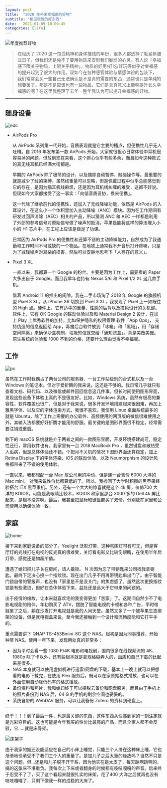 ```yaml
---
layout: post
title:  "2020 年带来幸福感的好物"
subtitle: "相见恨晚的好东西"
date:   2021-01-09 10:00:45
categories: [life]
---
```


![年度推荐好物](https://tva1.sinaimg.cn/large/008eGmZEgy1gmgoiuaa5aj31hc0u0amg.jpg)


> 在经历了 2020 这一饱受精神和身体摧残的年份，很多人都选择了勒紧裤腰过日子，但我们还是免不了要用物质来安慰我们脆弱的心灵。有人说「幸福感下限关乎物质，上限关乎精神」。物质的好用/好吃/好玩等似乎对幸福感的提升起到了很大的作用。现如今在各种感官体验与情感体验的包装下， 我们常常会买一些自己无法确认是不是真的需要的东西，通常也只是单纯的想要罢了。那是不是应该也有一些物品，它们是真真意义上能够提升长久幸福感的呢？在这里我整理了去年一整年我认为可以提升幸福感的好物。

---

## 随身设备

![edc](https://tva1.sinaimg.cn/large/008eGmZEgy1gmgok96fskj31hc0u00yq.jpg)

- AirPods Pro

  从 AirPods 系列第一代开始，音质表现就是它主要的槽点，但便携性几乎无人吐槽。自 2016 年发布第一款 AirPods 开始，大家就很担心日常体验中耳机很容易掉的问题。但放到现在来看，这个担心似乎有些多余，而且如今这种款式的真无线耳机已经满大街都是。

  早期的 AirPods 除了极简的设计，以及摘除自动暂停，触碰操作等。最重要的就是减少了线的束缚，虽然线重量可以忽略，但是佩戴过程中似乎总能感觉到它的存在，是因为插耳机线麻烦，还是因为耳机线纠缠的难受，这都不好说。但现如今大家都接受了这一事实：「向低音质妥协，换来便携」。

  这一代除了继承前代的便携性，还加入了无线降噪功能，依然是 AirPods 的入耳设计，在这么小一个体积里加入主动降噪（ANC）模块。因为在工作期间有研发过回声消除（AEC）相关的产品，所以猜测 ANC 和 AEC 一样都是利用了外部的参考信号对原始信号做了噪声的抵消，苹果是能将这样的算法埋入小小的 H1 芯片中，在工程上应该是做足了功课。

  日常因为 AirPods Pro 的便携性和还算不错的主动降噪能力，自然成为了我通勤和工作时间不可或缺的一个物品。在地铁上通常我不开音乐打开降噪，只是为了减轻噪声对耳朵的损害，然后可以安静地思考下「人存在的意义」。

- Pixel 3 XL

  一直以来，我都算一个 Google 的粉丝。主要是因为工作上，需要看的 Paper 大多出自于 Google。而且我早年也持有 Nexus 5/6 和 Pixel 1/2 XL 这几款手机。
  
  借着 Android 11 的推出的间隙，我在二手市场淘了 2018 年 Google 的旗舰机型 Pixel 3 XL。从 iPhone XR 切换到 Pixel 3 XL，我发现了 Pixel 上一如既往的 High 点。硬件上，它有适中的重量、性感的后背以及撞色设计的关机键。软件上，它有 OK Google 的联动体验以及和 Material Design 2 设计，在加上 Play 上优秀软件的加持，比如保护隐私的权限管理 软件「App Ops」， 支持伪造的信息返回给 App，毒瘤后台软件放到「冰箱」和「黑域」，用「存储空间隔离」来确保沙盒机制，垃圾短信就交给「通知滤盒」。真是美哉美哉。原生系统的体验和 1000 不到的价格，还要什么理由觉得不幸福呢。
  

## 工作

![pc](https://tva1.sinaimg.cn/large/008eGmZEgy1gmgojgffiwj31hc0u0aum.jpg)

虽然在工作时我霸占了两台公司的服务器、一台工作站级别的台式机以及一台 Windows 的笔记本。但对于爱折腾的我来说，这还是不够的。我日常几乎就只有查看文档、码代码、以及微信或邮件回回信息这几件事。但长时间使用图形界面，发现这些设备下体验上真的不是很友好。比如，Windows 系统，虽然有极高的兼容性，软件覆盖也很广，但是对于我来说，很多开发环境搭建起来很困难，再加上雅黑字体、以及它的字体渲染方式，我很不喜欢。我使用 Linux 桌面系统最多的就是 Ubuntu，除了工作上需要的办公软件、高频使用的网页版的微信很难使用之外，其输入法都要好好折腾才能用的舒服。最关键的是图形界面很不稳定，经常需要注销或重启。

剩下的 macOS 系统就是介于两者之间的一款图形界面，开发环境搭建尚可，稳定性还行，常用软件也有。我家里有一台 2018 MacBook Pro ，虽然键盘和散热受人诟病，但是总体体验还不错。个把月不关机的情况下图形界面还算稳定，加上 Retina Display 下的字体渲染、iOS 的联动体验、以及 Neumorphism 的设计风格都带来了不错的使用体验。

一直以来，我都想配一台 Mac 放公司用的冲动，但是连一台售价 6000 大洋的 Mac mini， 对我来说性价比都算低的了。所以，我捡回了大学时积攒的黑苹果经验搭台 ITX 黑苹果机。另外，还有一个大大的惊喜就是这个 4k 屏，价值700 大洋的 KOIOS。可能是我眼睛比较木，KOIOS 和家里那台 3000 多的 Dell 4k 屏比起来，是根本没差啊。最后，我甚至把鼠标和键盘都买了双份，分别放在家里和公司使用以确保体验一致。

## 家庭

![home](https://tva1.sinaimg.cn/large/008eGmZEgy1gmgokm94ucj31hc0u0gtl.jpg)

接下来到家庭设备的部分了。Yeelight 泛影灯带，这种氛围灯可有可无，但是客厅灯的光线打在电视的反光真的很难受，关灯看电影又比较伤眼睛，在使用半年后灯带，感觉还是物超所值。

遭遇了媳妇把儿子关在房间，请人撬锁。 N 次因为忘了带钥匙来公司找我拿钥匙。最终下定决心换一个指纹锁。现在出门几乎不用再带钥匙串出门了。由于智能门锁自带的警报声，也没有「家里是不是没关门」的焦虑感了。虽然这次更换指纹锁是有些激进，但好在总体体验下来，益处还是远大于它带来的问题的。

出于疫情的缘故，让本来就喜欢宅的我变得更加「恋家」了。这期间自然少不了电影电视剧的陪伴，年初购买了 ATV，摆脱了智能电视的卡顿和各种广告，平时带娃累了之后，躺在沙发打开电视就是我的人间天堂。虽然又多了一个被苹果生态绑架的设备，但是就电视盒来说，至今我还接触到一个设计和流畅度能和它打平手的。

重点需要讲下 QNAP TS-453Bmini-8G 这个 NAS。起初是因为同事推荐，开始种草 NAS。使用一年下来，发现用处真的非常多：

- 因为平时会看一些 1080 P/4K 电影和电视剧，国内很多在线视频流的 4K、1080p 除了卡以外，还有些根本就是拿规格糊弄人的，画质和自己下载的比起来差很多。
- NAS 本身就可以使用虚拟机进行迅雷/网盘的下载，基本上一晚上就可以把想看的电影下载完，在使用 Plex 服务后，既可以在家原始格式播放，也可以在外面使用自动降低码率的格式播放。
- 备份资料和照片，我和媳妇终于可以摆脱云备份和网盘服务，而且由于手机上的照片备份到 NAS 后，64 G 的手机的剩余空间也妥妥的。
- 系统自带的 WebDAV 服务，可以让我备份 Zotero 的资料到硬盘上。

-------------

终于！！！到了最后一件，也是最关键的东西，这件东西从快递到家的一刻注定就是光彩夺目的。这也可能是今年我买的性价比最高的产品，而且全家人都不会反驳，它.....就是床骨架。

![床架子](https://tva1.sinaimg.cn/large/008eGmZEgy1gmgokxts96j30m30altce.jpg)

由于我家的娃还没能适应在自己的小床上睡觉，只能三个人挤在这种床上睡，它也渐渐地快承受不了我们三个人的重量了。是加儿子之后太重的缘故吗？当然不只是这个问题。但...还是和儿子脱不开干系，因为他实在是太皮了，每天蹦啊跳啊的，搞的这张床不堪重负。我每次上下床或者翻身的时候都有吱吱嘎嘎的声音。后来终于忍受不了了，买了这个看起来就很扎实的床架，花了400 大洋之后就再也没有吱吱嘎嘎了，只剩下像我一样的成稳的大床了。

